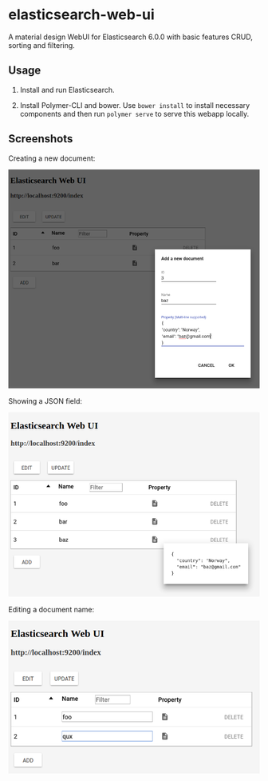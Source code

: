 # elasticsearch-web-ui

A material design WebUI for Elasticsearch 6.0.0 with basic features CRUD, sorting and filtering.

## Usage

1. Install and run Elasticsearch.

2. Install Polymer-CLI and bower. Use `bower install` to install necessary components and then run `polymer serve` to serve this webapp locally.

## Screenshots

Creating a new document:

![](screenshots/es-web-ui-add-form.png)

Showing a JSON field:

![](screenshots/es-web-ui-show-field.png)

Editing a document name:

![](screenshots/es-web-ui-edit.png)

